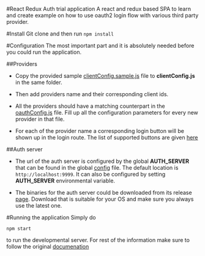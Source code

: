 #React Redux Auth trial application
A react and redux based SPA to learn and create example on how to use oauth2
login flow with various third party provider.

#Install
Git clone and then run `npm install`

#Configuration
The most important part and it is absolutely needed before you could run the application.

##Providers
* Copy the provided sample [clientConfig.sample.js](src/utils/clientConfig.sample.js) file
  to __clientConfig.js__  in the same folder. 

* Then add providers name and their corresponding client ids. 

* All the providers should have a matching counterpart in the
  [oauthConfig.js](src/utils/oauthConfig.js) file. Fill up all the
  configuration parameters for every new provider in that file.

* For each of the provider name a corresponding login button will be shown up
  in the login route. The list of supported buttons are given
  [here](https://lipis.github.io/bootstrap-social/)

##Auth server
* The url of the auth server is configured by the global __AUTH_SERVER__ that
  can be found in the global [config](config/_base.js) file. The default
  location is `http://localhost:9999`. It can also be configured by setting __AUTH_SERVER__
  environmental variable.

* The binaries for the auth server could be downloaded from its release
  [page](https://github.com/dictyBase/authserver/releases). Download that is
  suitable for your OS and make sure you always use the latest one.

#Running the application
Simply do

```npm start```

to run the developmental server.
For rest of the information make sure to follow the original [documenation](docs/README.md)


